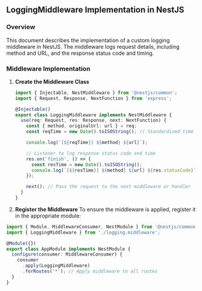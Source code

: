 ## LoggingMiddleware Implementation in NestJS

### Overview

This document describes the implementation of a custom logging middleware in NestJS. The middleware logs request details, including method and URL, and the response status code and timing.

### Middleware Implementation

1. **Create the Middleware Class**

   ```typescript
   import { Injectable, NestMiddleware } from '@nestjs/common';
   import { Request, Response, NextFunction } from 'express';

   @Injectable()
   export class LoggingMiddleware implements NestMiddleware {
     use(req: Request, res: Response, next: NextFunction) {
       const { method, originalUrl: url } = req;
       const reqTime = new Date().toISOString(); // Standardized time format

       console.log(`[${reqTime}] ${method} ${url}`);

       // Listener to log response status code and time
       res.on('finish', () => {
         const resTime = new Date().toISOString();
         console.log(`[${resTime}] ${method} ${url} ${res.statusCode}`);
       });

       next(); // Pass the request to the next middleware or handler
     }
   }
   ```

2. **Register the Middleware**
To ensure the middleware is applied, register it in the appropriate module:

```typescript
import { Module, MiddlewareConsumer, NestModule } from '@nestjs/common';
import { LoggingMiddleware } from './logging.middleware';

@Module({})
export class AppModule implements NestModule {
  configure(consumer: MiddlewareConsumer) {
    consumer
      .apply(LoggingMiddleware)
      .forRoutes('*'); // Apply middleware to all routes
  }
}
```
